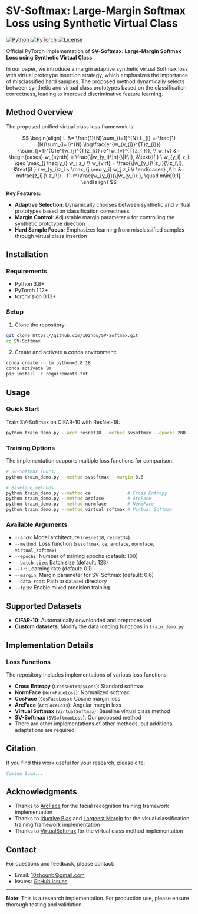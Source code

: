 # SV-Softmax: Large-Margin Softmax Loss using Synthetic Virtual Class

[![Python](https://img.shields.io/badge/Python-3.8+-blue.svg)](https://www.python.org/)
[![PyTorch](https://img.shields.io/badge/PyTorch-1.12+-red.svg)](https://pytorch.org/)
[![License](https://img.shields.io/badge/License-MIT-green.svg)](LICENSE)

Official PyTorch implementation of **SV-Softmax: Large-Margin Softmax Loss using Synthetic Virtual Class**

In our paper, we introduce a margin adaptive synthetic virtual Softmax loss with virtual prototype insertion strategy, which emphasizes the importance of misclassified hard samples. The proposed method dynamically selects between synthetic and virtual class prototypes based on the classification correctness, leading to improved discriminative feature learning.

## Method Overview

The proposed unified virtual class loss framework is:

$$
\begin{align}
L &= \frac{1}{N}\sum_{i=1}^{N} L_{i}
 =-\frac{1}{N}\sum_{i=1}^{N} \log\frac{e^{w_{y_{i}}^{T}z_{i}}}{\sum_{j=1}^{C}e^{w_{j}^{T}z_{i}}+e^{w_{v}^{T}z_{i}}}, \\
w_{v} &=
\begin{cases}
    w_{synth} = \frac{\|w_{y_i}\|h}{\|h\|}, &\text{if } \  w_{y_i} z_i \geq \max_{j \neq y_i} w_j z_i \\
    w_{virt} = \frac{\|w_{y_i}\|z_i}{\|z_i\|}, &\text{if } \ w_{y_i}z_i < \max_{j \neq y_i} w_j z_i \\
\end{cases} ,\\
h &= m\frac{z_i}{\|z_i\|} - (1-m)\frac{w_{y_i}}{\|w_{y_i}\|}, \quad m\in[0,1].
\end{align}
$$

**Key Features:**

- **Adaptive Selection**: Dynamically chooses between synthetic and virtual prototypes based on classification correctness
- **Margin Control**: Adjustable margin parameter `m` for controlling the synthetic prototype direction
- **Hard Sample Focus**: Emphasizes learning from misclassified samples through virtual class insertion

## Installation

### Requirements

- Python 3.8+
- PyTorch 1.12+
- torchvision 0.13+

### Setup

1. Clone the repository:

```bash
git clone https://github.com/10zhou/SV-Softmax.git
cd SV-Softmax
```

2. Create and activate a conda environment:

```bash
conda create -n lm python=3.8.18
conda activate lm
pip install -r requirements.txt
```

## Usage

### Quick Start

Train SV-Softmax on CIFAR-10 with ResNet-18:

```bash
python train_demo.py --arch resnet18 --method svsoftmax --epochs 200 --batch-size 128 --margin 0.6
```

### Training Options

The implementation supports multiple loss functions for comparison:

```bash
# SV-Softmax (Ours)
python train_demo.py --method svsoftmax --margin 0.6

# Baseline methods
python train_demo.py --method ce              # Cross Entropy
python train_demo.py --method arcface         # ArcFace
python train_demo.py --method normface        # NormFace  
python train_demo.py --method virtual_softmax # Virtual Softmax
```

### Available Arguments

- `--arch`: Model architecture (`resnet18`, `resnet34`)
- `--method`: Loss function (`svsoftmax`, `ce`, `arcface`, `normface`, `virtual_softmax`)
- `--epochs`: Number of training epochs (default: 100)
- `--batch-size`: Batch size (default: 128)
- `--lr`: Learning rate (default: 0.1)
- `--margin`: Margin parameter for SV-Softmax (default: 0.6)
- `--data-root`: Path to dataset directory
- `--fp16`: Enable mixed precision training

## Supported Datasets

- **CIFAR-10**: Automatically downloaded and preprocessed
- **Custom datasets**: Modify the data loading functions in `train_demo.py`

## Implementation Details

### Loss Functions

The repository includes implementations of various loss functions:

- **Cross Entropy** (`CrossEntropyLoss`): Standard softmax
- **NormFace** (`NormFaceLoss`): Normalized softmax
- **CosFace** (`CosFaceLoss`): Cosine margin loss
- **ArcFace** (`ArcFaceLoss`): Angular margin loss
- **Virtual Softmax** (`VirtualSoftmax`): Baseline virtual class method
- **SV-Softmax** (`SVSoftmaxLoss`): Our proposed method
- There are other implementations of other methods, but additional adaptations are required.


## Citation

If you find this work useful for your research, please cite:

```bibtex
Coming Soon...
```


## Acknowledgments

- Thanks to [ArcFace](https://github.com/deepinsight/insightface/tree/master/recognition/arcface_torch) for the facial recognition training framework implementation
- Thanks to [Iductive Bias](https://github.com/tkasarla/max-separation-as-inductive-bias) and [Largeest Margin](https://openreview.net/forum?id=hqkhcFHOeKD) for the visual classification training framework implementation
- Thanks to [VirtualSoftmax](https://github.com/sungwool/virtual_softmax) for the virtual class method implementation

## Contact

For questions and feedback, please contact:

- Email: <10zhounb@gmail.com>
- Issues: [GitHub Issues](https://github.com/your-username/SV-Softmax/issues)

---

**Note**: This is a research implementation. For production use, please ensure thorough testing and validation.


